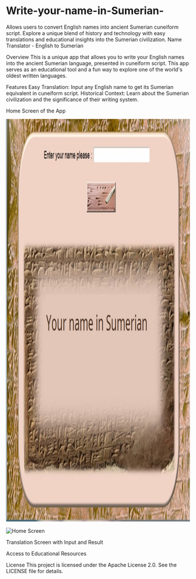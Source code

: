 # Write-your-name-in-Sumerian-
Allows users to convert English names into ancient Sumerian cuneiform script. Explore a unique blend of history and technology with easy translations and educational insights into the Sumerian civilization.
Name Translator - English to Sumerian

Overview
This is a unique app that allows you to write your English names into the ancient Sumerian language, presented in cuneiform script. This app serves as an educational tool and a fun way to explore one of the world's oldest written languages.

Features
Easy Translation: Input any English name to get its Sumerian equivalent in cuneiform script.
Historical Context: Learn about the Sumerian civilization and the significance of their writing system.

Home Screen of the App
<div align="center">
  <img src="New Microsoft PowerPoint Presentation.jpg" alt="Profile Photo" width="1000" height="1100">
</div>

![Home Screen](photos/icon.jpg)


Translation Screen with Input and Result


Access to Educational Resources

License
This project is licensed under the Apache License 2.0. See the LICENSE file for details.



